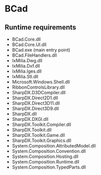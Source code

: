 BCad
====

Runtime requirements
--------------------
* BCad.Core.dll
* BCad.Core.UI.dll
* BCad.exe (main entry point)
* BCad.FileHandlers.dll
* IxMilia.Dwg.dll
* IxMilia.Dxf.dll
* IxMilia.Iges.dll
* IxMilia.Stl.dll
* Microsoft.Windows.Shell.dll
* RibbonControlsLibrary.dll
* SharpDX.D3DCompiler.dll
* SharpDX.Direct2D1.dll
* SharpDX.Direct3D11.dll
* SharpDX.Direct3D9.dll
* SharpDX.dll
* SharpDX.DXGI.dll
* SharpDX.Toolkit.Compiler.dll
* SharpDX.Toolkit.dll
* SharpDX.Toolkit.Game.dll
* SharpDX.Toolkit.Graphics.dll
* System.Composition.AttributedModel.dll
* System.Composition.Convention.dll
* System.Composition.Hosting.dll
* System.Composition.Runtime.dll
* System.Composition.TypedParts.dll